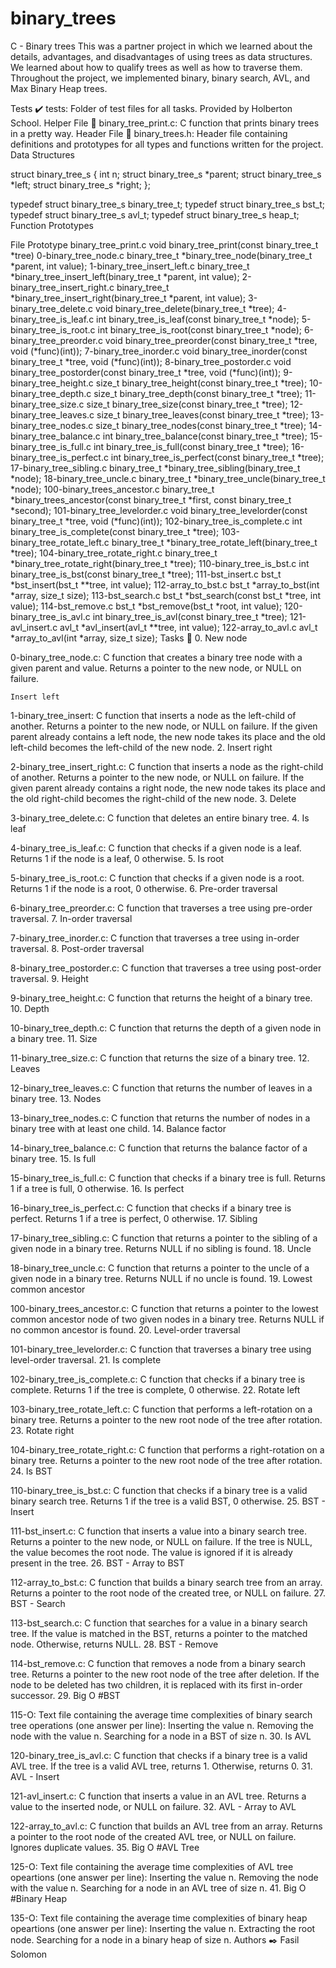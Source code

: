 # binary_trees


C - Binary trees This was a partner project in which we learned about the details, advantages, and disadvantages of using trees as data structures. We learned about how to qualify trees as well as how to traverse them. Throughout the project, we implemented binary, binary search, AVL, and Max Binary Heap trees.

Tests ✔️ tests: Folder of test files for all tasks. Provided by Holberton School. Helper File 🙌 binary_tree_print.c: C function that prints binary trees in a pretty way. Header File 📁 binary_trees.h: Header file containing definitions and prototypes for all types and functions written for the project. Data Structures

struct binary_tree_s { int n; struct binary_tree_s *parent; struct binary_tree_s *left; struct binary_tree_s *right; };

typedef struct binary_tree_s binary_tree_t; typedef struct binary_tree_s bst_t; typedef struct binary_tree_s avl_t; typedef struct binary_tree_s heap_t; Function Prototypes

File Prototype binary_tree_print.c void binary_tree_print(const binary_tree_t *tree) 0-binary_tree_node.c binary_tree_t *binary_tree_node(binary_tree_t *parent, int value); 1-binary_tree_insert_left.c binary_tree_t *binary_tree_insert_left(binary_tree_t *parent, int value); 2-binary_tree_insert_right.c binary_tree_t *binary_tree_insert_right(binary_tree_t *parent, int value); 3-binary_tree_delete.c void binary_tree_delete(binary_tree_t *tree); 4-binary_tree_is_leaf.c int binary_tree_is_leaf(const binary_tree_t *node); 5-binary_tree_is_root.c int binary_tree_is_root(const binary_tree_t *node); 6-binary_tree_preorder.c void binary_tree_preorder(const binary_tree_t *tree, void (*func)(int)); 7-binary_tree_inorder.c void binary_tree_inorder(const binary_tree_t *tree, void (*func)(int)); 8-binary_tree_postorder.c void binary_tree_postorder(const binary_tree_t *tree, void (*func)(int)); 9-binary_tree_height.c size_t binary_tree_height(const binary_tree_t *tree); 10-binary_tree_depth.c size_t binary_tree_depth(const binary_tree_t *tree); 11-binary_tree_size.c size_t binary_tree_size(const binary_tree_t *tree); 12-binary_tree_leaves.c size_t binary_tree_leaves(const binary_tree_t *tree); 13-binary_tree_nodes.c size_t binary_tree_nodes(const binary_tree_t *tree); 14-binary_tree_balance.c int binary_tree_balance(const binary_tree_t *tree); 15-binary_tree_is_full.c int binary_tree_is_full(const binary_tree_t *tree); 16-binary_tree_is_perfect.c int binary_tree_is_perfect(const binary_tree_t *tree); 17-binary_tree_sibling.c binary_tree_t *binary_tree_sibling(binary_tree_t *node); 18-binary_tree_uncle.c binary_tree_t *binary_tree_uncle(binary_tree_t *node); 100-binary_trees_ancestor.c binary_tree_t *binary_trees_ancestor(const binary_tree_t *first, const binary_tree_t *second); 101-binary_tree_levelorder.c void binary_tree_levelorder(const binary_tree_t *tree, void (*func)(int)); 102-binary_tree_is_complete.c int binary_tree_is_complete(const binary_tree_t *tree); 103-binary_tree_rotate_left.c binary_tree_t *binary_tree_rotate_left(binary_tree_t *tree); 104-binary_tree_rotate_right.c binary_tree_t *binary_tree_rotate_right(binary_tree_t *tree); 110-binary_tree_is_bst.c int binary_tree_is_bst(const binary_tree_t *tree); 111-bst_insert.c bst_t *bst_insert(bst_t **tree, int value); 112-array_to_bst.c bst_t *array_to_bst(int *array, size_t size); 113-bst_search.c bst_t *bst_search(const bst_t *tree, int value); 114-bst_remove.c bst_t *bst_remove(bst_t *root, int value); 120-binary_tree_is_avl.c int binary_tree_is_avl(const binary_tree_t *tree); 121-avl_insert.c avl_t *avl_insert(avl_t **tree, int value); 122-array_to_avl.c avl_t *array_to_avl(int *array, size_t size); Tasks 📃 0. New node

0-binary_tree_node.c: C function that creates a binary tree node with a given parent and value. Returns a pointer to the new node, or NULL on failure.

    Insert left

1-binary_tree_insert: C function that inserts a node as the left-child of another. Returns a pointer to the new node, or NULL on failure. If the given parent already contains a left node, the new node takes its place and the old left-child becomes the left-child of the new node. 2. Insert right

2-binary_tree_insert_right.c: C function that inserts a node as the right-child of another. Returns a pointer to the new node, or NULL on failure. If the given parent already contains a right node, the new node takes its place and the old right-child becomes the right-child of the new node. 3. Delete

3-binary_tree_delete.c: C function that deletes an entire binary tree. 4. Is leaf

4-binary_tree_is_leaf.c: C function that checks if a given node is a leaf. Returns 1 if the node is a leaf, 0 otherwise. 5. Is root

5-binary_tree_is_root.c: C function that checks if a given node is a root. Returns 1 if the node is a root, 0 otherwise. 6. Pre-order traversal

6-binary_tree_preorder.c: C function that traverses a tree using pre-order traversal. 7. In-order traversal

7-binary_tree_inorder.c: C function that traverses a tree using in-order traversal. 8. Post-order traversal

8-binary_tree_postorder.c: C function that traverses a tree using post-order traversal. 9. Height

9-binary_tree_height.c: C function that returns the height of a binary tree. 10. Depth

10-binary_tree_depth.c: C function that returns the depth of a given node in a binary tree. 11. Size

11-binary_tree_size.c: C function that returns the size of a binary tree. 12. Leaves

12-binary_tree_leaves.c: C function that returns the number of leaves in a binary tree. 13. Nodes

13-binary_tree_nodes.c: C function that returns the number of nodes in a binary tree with at least one child. 14. Balance factor

14-binary_tree_balance.c: C function that returns the balance factor of a binary tree. 15. Is full

15-binary_tree_is_full.c: C function that checks if a binary tree is full. Returns 1 if a tree is full, 0 otherwise. 16. Is perfect

16-binary_tree_is_perfect.c: C function that checks if a binary tree is perfect. Returns 1 if a tree is perfect, 0 otherwise. 17. Sibling

17-binary_tree_sibling.c: C function that returns a pointer to the sibling of a given node in a binary tree. Returns NULL if no sibling is found. 18. Uncle

18-binary_tree_uncle.c: C function that returns a pointer to the uncle of a given node in a binary tree. Returns NULL if no uncle is found. 19. Lowest common ancestor

100-binary_trees_ancestor.c: C function that returns a pointer to the lowest common ancestor node of two given nodes in a binary tree. Returns NULL if no common ancestor is found. 20. Level-order traversal

101-binary_tree_levelorder.c: C function that traverses a binary tree using level-order traversal. 21. Is complete

102-binary_tree_is_complete.c: C function that checks if a binary tree is complete. Returns 1 if the tree is complete, 0 otherwise. 22. Rotate left

103-binary_tree_rotate_left.c: C function that performs a left-rotation on a binary tree. Returns a pointer to the new root node of the tree after rotation. 23. Rotate right

104-binary_tree_rotate_right.c: C function that performs a right-rotation on a binary tree. Returns a pointer to the new root node of the tree after rotation. 24. Is BST

110-binary_tree_is_bst.c: C function that checks if a binary tree is a valid binary search tree. Returns 1 if the tree is a valid BST, 0 otherwise. 25. BST - Insert

111-bst_insert.c: C function that inserts a value into a binary search tree. Returns a pointer to the new node, or NULL on failure. If the tree is NULL, the value becomes the root node. The value is ignored if it is already present in the tree. 26. BST - Array to BST

112-array_to_bst.c: C function that builds a binary search tree from an array. Returns a pointer to the root node of the created tree, or NULL on failure. 27. BST - Search

113-bst_search.c: C function that searches for a value in a binary search tree. If the value is matched in the BST, returns a pointer to the matched node. Otherwise, returns NULL. 28. BST - Remove

114-bst_remove.c: C function that removes a node from a binary search tree. Returns a pointer to the new root node of the tree after deletion. If the node to be deleted has two children, it is replaced with its first in-order successor. 29. Big O #BST

115-O: Text file containing the average time complexities of binary search tree operations (one answer per line): Inserting the value n. Removing the node with the value n. Searching for a node in a BST of size n. 30. Is AVL

120-binary_tree_is_avl.c: C function that checks if a binary tree is a valid AVL tree. If the tree is a valid AVL tree, returns 1. Otherwise, returns 0. 31. AVL - Insert

121-avl_insert.c: C function that inserts a value in an AVL tree. Returns a value to the inserted node, or NULL on failure. 32. AVL - Array to AVL

122-array_to_avl.c: C function that builds an AVL tree from an array. Returns a pointer to the root node of the created AVL tree, or NULL on failure. Ignores duplicate values. 35. Big O #AVL Tree

125-O: Text file containing the average time complexities of AVL tree opeartions (one answer per line): Inserting the value n. Removing the node with the value n. Searching for a node in an AVL tree of size n. 41. Big O #Binary Heap

135-O: Text file containing the average time complexities of binary heap opeartions (one answer per line): Inserting the value n. Extracting the root node. Searching for a node in a binary heap of size n. Authors ✒️ Fasil Solomon

